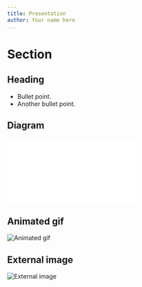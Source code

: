 ```yaml
---
title: Presentation
author: Your name here
...
```


# Section

## Heading

- Bullet point.
- Another bullet point.

## Diagram

![Diagram](diagram.pdf)

## Animated gif

![Animated gif](prompt.gif)

## External image
![External image](https://git.shore.co.il/nimrod/rcfiles/-/raw/master/.face)
